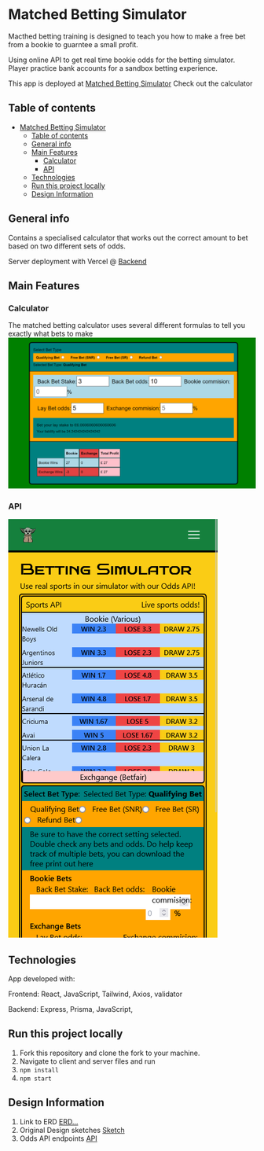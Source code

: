 # Matched Betting Simulator

Macthed betting training is designed to teach you how to make a free bet from a bookie to guarntee a small profit.

Using online API to get real time bookie odds for the betting simulator.
Player practice bank accounts for a sandbox betting experience.

This app is deployed at [Matched Betting Simulator](https://clever-rolypoly-136b82.netlify.app/)
Check out the calculator

## Table of contents

- [Matched Betting Simulator](#matched-betting-simulator)
  - [Table of contents](#table-of-contents)
  - [General info](#general-info)
  - [Main Features](#main-features)
    - [Calculator](#calculator)
    - [API](#api)
  - [Technologies](#technologies)
  - [Run this project locally](#run-this-project-locally)
  - [Design Information](#design-information)

## General info

Contains a specialised calculator that works out the correct amount to bet based on two different sets of odds.

Server deployment with Vercel @ [Backend](https://matched-betting-tailwind.vercel.app/)

## Main Features

### Calculator

The matched betting calculator uses several different formulas to tell you exactly what bets to make
<img src='./client/src/assets/images/calculatorMd.png'>

### API

<img src='./client/src/assets/images/betting-phone-api.png'>

## Technologies

App developed with:

Frontend: React, JavaScript, Tailwind, Axios, validator

Backend: Express, Prisma, JavaScript,

## Run this project locally

1. Fork this repository and clone the fork to your machine.
2. Navigate to client and server files and run
3. `npm install`
4. `npm start`

## Design Information

1. Link to ERD [ERD...](https://github.com/webdesignsbytom/matchedBetting-tailwind/blob/main/assets/ERD)
2. Original Design sketches [Sketch](https://github.com/webdesignsbytom/matchedBetting-tailwind/tree/main/assets/wireframe)
3. Odds API endpoints [API](https://the-odds-api.com/liveapi/guides/v4/#parameters-2)
